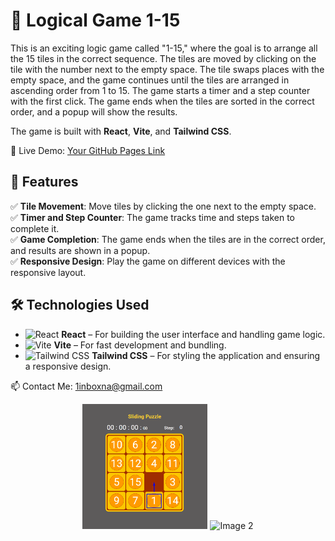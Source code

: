 # 🧩 Logical Game 1-15

This is an exciting logic game called "1-15," where the goal is to arrange all the 15 tiles in the correct sequence. The tiles are moved by clicking on the tile with the number next to the empty space. The tile swaps places with the empty space, and the game continues until the tiles are arranged in ascending order from 1 to 15. The game starts a timer and a step counter with the first click. The game ends when the tiles are sorted in the correct order, and a popup will show the results.

The game is built with **React**, **Vite**, and **Tailwind CSS**.

🔗 Live Demo: [Your GitHub Pages Link](https://alexsand-r.github.io/fifteen/)

## 🚀 Features

✅ **Tile Movement**: Move tiles by clicking the one next to the empty space.  
✅ **Timer and Step Counter**: The game tracks time and steps taken to complete it.  
✅ **Game Completion**: The game ends when the tiles are in the correct order, and results are shown in a popup.  
✅ **Responsive Design**: Play the game on different devices with the responsive layout.

## 🛠️ Technologies Used

- ![React](https://img.shields.io/badge/React-232F3E?style=for-the-badge&logo=react&logoColor=61DAFB) **React** – For building the user interface and handling game logic.  
- ![Vite](https://img.shields.io/badge/Vite-232F3E?style=for-the-badge&logo=vite&logoColor=FFD700) **Vite** – For fast development and bundling.  
- ![Tailwind CSS](https://img.shields.io/badge/Tailwind_CSS-232F3E?style=for-the-badge&logo=tailwindcss&logoColor=38B2AC) **Tailwind CSS** – For styling the application and ensuring a responsive design.  

 



 📫 Contact Me:
1inboxna@gmail.com    

<p align="center">
  <img src="img/Screenshot_3.png" alt="Image 1" width="200" height="200">
  <img src="Screenshot_1.png" alt="Image 2" width="200" height="200">
</p>



